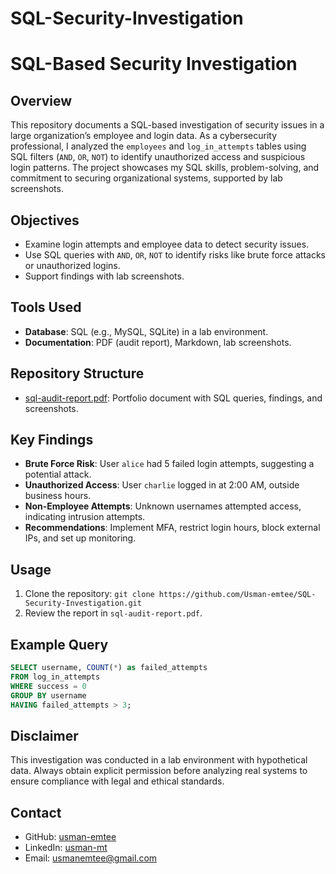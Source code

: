 # SQL-Security-Investigation
# SQL-Based Security Investigation

## Overview
This repository documents a SQL-based investigation of security issues in a large organization’s employee and login data. As a cybersecurity professional, I analyzed the `employees` and `log_in_attempts` tables using SQL filters (`AND`, `OR`, `NOT`) to identify unauthorized access and suspicious login patterns. The project showcases my SQL skills, problem-solving, and commitment to securing organizational systems, supported by lab screenshots.

## Objectives
- Examine login attempts and employee data to detect security issues.
- Use SQL queries with `AND`, `OR`, `NOT` to identify risks like brute force attacks or unauthorized logins.
- Support findings with lab screenshots.

## Tools Used
- **Database**: SQL (e.g., MySQL, SQLite) in a lab environment.
- **Documentation**: PDF (audit report), Markdown, lab screenshots.

## Repository Structure
- [sql-audit-report.pdf](): Portfolio document with SQL queries, findings, and screenshots.

## Key Findings
- **Brute Force Risk**: User `alice` had 5 failed login attempts, suggesting a potential attack.
- **Unauthorized Access**: User `charlie` logged in at 2:00 AM, outside business hours.
- **Non-Employee Attempts**: Unknown usernames attempted access, indicating intrusion attempts.
- **Recommendations**: Implement MFA, restrict login hours, block external IPs, and set up monitoring.

## Usage
1. Clone the repository: `git clone https://github.com/Usman-emtee/SQL-Security-Investigation.git`
2. Review the report in `sql-audit-report.pdf`.


## Example Query
```sql
SELECT username, COUNT(*) as failed_attempts
FROM log_in_attempts
WHERE success = 0
GROUP BY username
HAVING failed_attempts > 3;
```

## Disclaimer
This investigation was conducted in a lab environment with hypothetical data. Always obtain explicit permission before analyzing real systems to ensure compliance with legal and ethical standards.

## Contact
- GitHub: [usman-emtee](https://github.com/usman-emtee)
- LinkedIn: [usman-mt](https://linkedin.com/in/usman-mt)
- Email: usmanemtee@gmail.com
